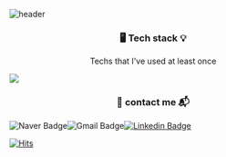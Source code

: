 ![header](https://capsule-render.vercel.app/api?type=cylinder&color=auto&text=%20WoorimLee%20%20&height=150&fontSize=80)





<p align="center">
<h3 align="center"> 🖥 Tech stack 💡 </h3>
<p align="center"> Techs that I've used at least once </p>

<img src="https://img.shields.io/badge/Python-3766AB?style=flat-square&logo=Python&logoColor=white"/>





<h3 align="center"> 👾 contact me 📬 </h3>

<p align="center">

![Naver Badge](http://img.shields.io/badge/Naver-#03C75A?style=flat-square&logo=Naver&link=mailto:dnfla43@naver.com)![Gmail Badge](https://img.shields.io/badge/Gmail-#EA4335?style=flat-square&logo=Gmail&logoColor=white&link=mailto:woorim0806@gmail.com)[![Linkedin Badge](https://img.shields.io/badge/-LinkedIn-blue?style=flat-square&logo=Linkedin&logoColor=white&link=https://www.linkedin.com/in/woorim-lee-901216/)](https://www.linkedin.com/in/woorim-lee-901216/)

</p>





<p align="center">

[![Hits](https://hits.seeyoufarm.com/api/count/incr/badge.svg?url=https%3A%2F%2Fgithub.com%2FWoorim-lee&count_bg=%23B68DE3&title_bg=%23555555&icon=github.svg&icon_color=%23E7E7E7&title=hits&edge_flat=false)](https://hits.seeyoufarm.com)

</p>
